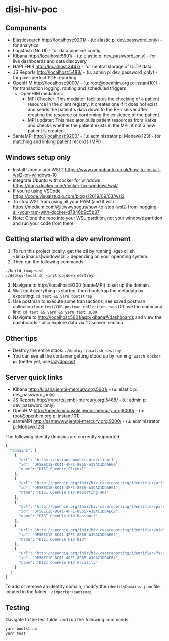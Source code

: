 # disi-hiv-poc
## Components

- Elasticsearch <http://localhost:9201/> - (u: elastic p: dev_password_only) - for analytics
- Logstash (No UI) - for data pipeline config
- Kibana <http://localhost:5601/> - (u: elastic p: dev_password_only) - for live dashboards and data discovery
- HAPI FHIR <http://localhost:3447/> - for central storage of OLTP data
- JS Reports <http://localhost:5488/> - (u: admin p: dev_password_only) - for pixel-perfect PDF reporting
- OpenHIM <http://localhost:9000/> - (u: root@openhim.org p: instant101) - for transaction logging, routing and scheduled triggers
  - OpenHIM mediators: 
    - MPI Checker: This mediator facilitates the checking of a patient resource in the client registry. It creates one if it does not exist and sends the patient's data down to the FHir server after creating the resource or confirming the existence of the patient.
    - MPI updater: This mediator pulls patient resources from Kafka and checks whether the patient exists in the MPI, if not a new patient is created.
- SanteMPI <http://localhost:9200/> - (u: administrator p: Mohawk123) - for matching and linking patient records (MPI)

## Windows setup only

- Install Ubuntu and WSL2 <https://www.omgubuntu.co.uk/how-to-install-wsl2-on-windows-10>
- Integrate Ubuntu with docker for windows <https://docs.docker.com/docker-for-windows/wsl/>
- If you're using VSCode <https://code.visualstudio.com/blogs/2019/09/03/wsl2>
- To stop WSL from using all your RAM (and it will) <https://medium.com/@lewwybogus/how-to-stop-wsl2-from-hogging-all-your-ram-with-docker-d7846b9c5b37>
- Note: Clone the repo into your WSL partition, not your windows partition and run your code from there

## Getting started with a dev environment

1. To run this project locally, get the cli by running ./get-cli.sh <linux|macos|windows|all> depending on your operating system. 
2. Then run the following commands
```sh
./build-images.sh
./deploy-local.sh <init|up|down|destroy>
```
3. Navigate to http://localhost:9200 (santeMPI) to set up the domain.
4. Wait until everything is started, then bootstrap the metadata by executing: `cd test && yarn bootstrap`
5. Use postman to execute some transactions, see saved postman collection here `test/CDR.postman_collection.json` OR use the command line: `cd test && yarn && yarn test:1000`
6. Navigate to <http://localhost:5601/app/kibana#/dashboards> and view the dashboards - also explore data via 'Discover' section.
## Other tips

- Destroy the entire stack: `./deploy-local.sh destroy`
- You can see all the container getting stood up by running: `watch docker ps` (better yet, use [lazydocker](https://github.com/jesseduffield/lazydocker))
## Server quick links

- Kibana <http://kibana.jembi-mercury.org:5601/> - (u: elastic p: dev_password_only)
- JS Reports <http://reports.jembi-mercury.org:5488/> - (u: admin p: dev_password_only)
- OpenHIM <http://openhimconsole.jembi-mercury.org:9000/> - (u: root@openhim.org p: instant101)
- santeMPI <http://santewww.jembi-mercury.org:9200/> - (u: administrator p: Mohawk123)

The following identity domains are currently supported

```sh
{
  "domains": [
    {
      "url": "https://instantopenhie.org/client1",
      "id": "DF5BEC1E-8C41-4FF1-8E65-A39AC1DDAE60",
      "name": "DISI OpenHie Client1"
    },
    {
      "url": "http://openhie.org/fhir/hiv-casereporting/identifier/art",
      "id": "DF5BEC1E-8C41-4FF1-8E65-A39AC1DDAE61",
      "name": "DISI OpenHie HIV Reporting ART"
    },
    {
      "url": "http://openhie.org/fhir/hiv-casereporting/identifier/passport",
      "id": "DF5BEC1E-8C41-4FF1-8E65-A39AC1DDAE62",
      "name": "DISI OpenHie HIV Passport"
    },
    {
      "url": "http://openhie.org/fhir/hiv-casereporting/identifier/nid",
      "id": "DF5BEC1E-8C41-4FF1-8E65-A39AC1DDAE63",
      "name": "DISI OpenHie HIV NID"
    },
    {
      "url": "http://openhie.org/fhir/hiv-casereporting/identifier/facility1",
      "id": "DF5BEC1E-8C41-4FF1-8E65-A39AC1DDAE64",
      "name": "DISI OpenHie HIV Facility"
    }
  ]
}
```

To add or remove an identity domain, modify the `identityDomains.json` file located in the folder - `/importer/santempi`

## Testing

Navigate to the test folder and run the following commands.

```sh
yarn bootstrap
yarn test
```
